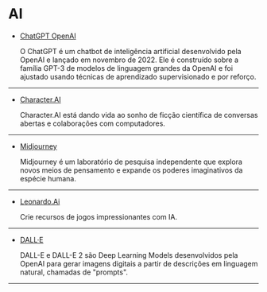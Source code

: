 # AI

- [ChatGPT OpenAI](https://chat.openai.com/)

    O ChatGPT é um chatbot de inteligência artificial desenvolvido pela OpenAI e lançado em novembro de 2022. Ele é construído sobre a família GPT-3 de modelos de linguagem grandes da OpenAI e foi ajustado usando técnicas de aprendizado supervisionado e por reforço.

***

- [Character.AI](https://beta.character.ai/)

    Character.AI está dando vida ao sonho de ficção científica de conversas abertas e colaborações com computadores.

***

- [Midjourney](https://www.midjourney.com/)

    Midjourney é um laboratório de pesquisa independente que explora novos meios de pensamento e expande os poderes imaginativos da espécie humana.

***

- [Leonardo.Ai](https://leonardo.ai/)

    Crie recursos de jogos impressionantes com IA.

***

- [DALL·E](https://labs.openai.com/)

    DALL-E e DALL-E 2 são Deep Learning Models desenvolvidos pela OpenAI para gerar imagens digitais a partir de descrições em linguagem natural, chamadas de "prompts".

***

